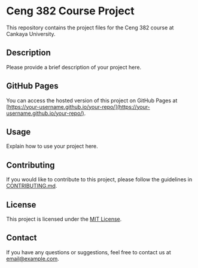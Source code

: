 # Ceng 382 Course Project

This repository contains the project files for the Ceng 382 course at Cankaya University.

## Description

Please provide a brief description of your project here.

## GitHub Pages

You can access the hosted version of this project on GitHub Pages at [https://your-username.github.io/your-repo/](https://your-username.github.io/your-repo/).

## Usage

Explain how to use your project here.

## Contributing

If you would like to contribute to this project, please follow the guidelines in [CONTRIBUTING.md](./CONTRIBUTING.md).

## License

This project is licensed under the [MIT License](./LICENSE).

## Contact

If you have any questions or suggestions, feel free to contact us at [email@example.com](mailto:email@example.com).
